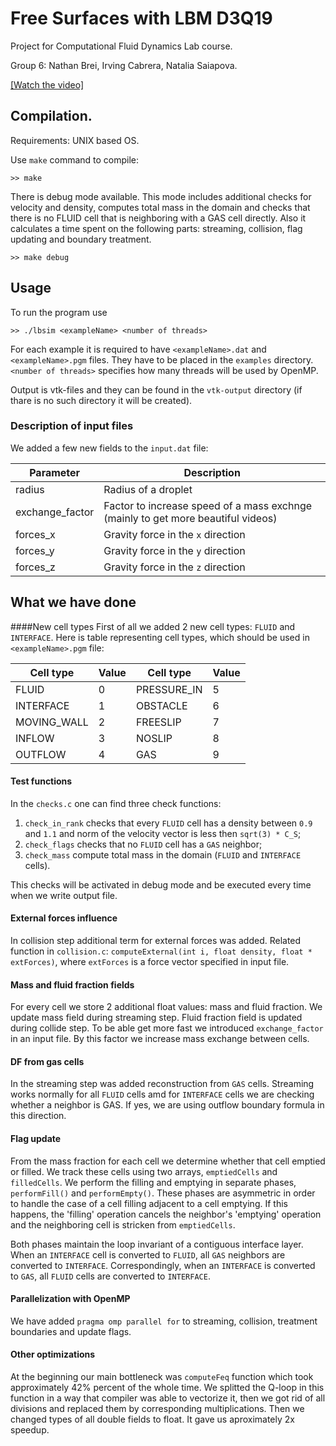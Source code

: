# Free Surfaces with LBM D3Q19
Project for Computational Fluid Dynamics Lab course.

Group 6: Nathan Brei, Irving Cabrera, Natalia Saiapova.

[[Watch the video]](https://raw.githubusercontent.com/nasay/cfdlab/master/project/videos/wall500100.ogv)

## Compilation.

Requirements: UNIX based OS.

Use ```make``` command to compile:
```
>> make
```

There is debug mode available. This mode includes additional checks for velocity and density, computes total mass in the domain and checks that there is no FLUID cell that is neighboring with a GAS cell directly. Also it calculates a time spent on the following parts: streaming, collision, flag updating and boundary treatment. 
```
>> make debug
```
## Usage
To run the program use
```
>> ./lbsim <exampleName> <number of threads>
```
For each example it is required to have ```<exampleName>.dat``` and ```<exampleName>.pgm``` files. They have to be placed in the ```examples``` directory.
```<number of threads>``` specifies how many threads will be used by OpenMP.

Output is vtk-files and they can be found in the ```vtk-output``` directory (if thare is no such directory it will be created).

### Description of input files
We added a few new fields to the ```input.dat``` file:

| Parameter | Description |
| --- | --- |
|radius| Radius of a droplet|
|exchange_factor| Factor to increase speed of a mass exchnge (mainly to get more beautiful videos) |
|forces_x| Gravity force in the ```x``` direction |
|forces_y| Gravity force in the ```y``` direction |
|forces_z| Gravity force in the ```z``` direction |

## What we have done

####New cell types
First of all we added 2 new cell types: ```FLUID``` and ```INTERFACE```.
Here is table representing cell types, which should be used in ```<exampleName>.pgm``` file:

| Cell type | Value | Cell type | Value
| --- | --- | --- | --- |
| FLUID | 0 |PRESSURE_IN | 5 |
| INTERFACE | 1 |OBSTACLE | 6 |
| MOVING_WALL | 2 |FREESLIP | 7 |
| INFLOW | 3 |NOSLIP | 8 |
| OUTFLOW | 4 |GAS | 9 |

#### Test functions
In the ```checks.c``` one can find three check functions:

1. ```check_in_rank``` checks that every ```FLUID``` cell has a density between ```0.9``` and ```1.1``` and norm of the velocity vector is less then ```sqrt(3) * C_S```;
2. ```check_flags``` checks that no ```FLUID``` cell has a ```GAS``` neighbor;
3. ```check_mass``` compute total mass in the domain (```FLUID``` and ```INTERFACE``` cells).

This checks will be activated in debug mode and be executed every time when we write output file.

#### External forces influence
In collision step additional term for external forces was added. 
Related function in ```collision.c```: ```computeExternal(int i, float density, float * extForces)```, where ```extForces``` is a force vector specified in input file.

#### Mass and fluid fraction fields
For every cell we store 2 additional float values: mass and fluid fraction. We update mass field during streaming step. Fluid fraction field is updated during collide step.
To be able get more fast we introduced ```exchange_factor``` in an input file. By this factor we increase mass exchange between cells.
#### DF from gas cells
In the streaming step was added reconstruction from ```GAS``` cells. Streaming works normally for all ```FLUID``` cells amd for ```INTERFACE``` cells we are checking whether a neighbor is GAS. If yes, we are using outflow boundary formula in this direction.

#### Flag update
From the mass fraction for each cell we determine whether that cell emptied or filled. We track these cells using two arrays, ```emptiedCells``` and ```filledCells```. We perform the filling and emptying in separate phases, ```performFill()``` and ```performEmpty()```. These phases are asymmetric in order to handle the case of a cell filling adjacent to a cell emptying. If this happens, the 'filling' operation cancels the neighbor's 'emptying' operation and the neighboring cell is stricken from ```emptiedCells```. 

Both phases maintain the loop invariant of a contiguous interface layer. When an ```INTERFACE``` cell is converted to ```FLUID```, all ```GAS``` neighbors are converted to ```INTERFACE```. Correspondingly, when an ```INTERFACE``` is converted to ```GAS```, all ```FLUID``` cells are converted to ```INTERFACE```. 


#### Parallelization with OpenMP
We have added ```pragma omp parallel for``` to streaming, collision, treatment boundaries and update flags.

#### Other optimizations
At the beginning our main bottleneck was ```computeFeq``` function which took approximately 42% percent of the whole time. We splitted the Q-loop in this function in a way that compiler was able to vectorize it, then we got rid of all divisions and replaced them by corresponding multiplications. Then we changed types of all double fields to float. It gave us aproximately 2x speedup. 
